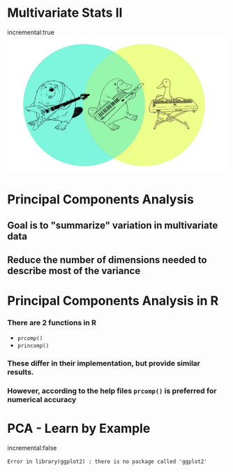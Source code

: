 Multivariate Stats II
========================================================
incremental:true
![beaverduck](beaver_duck.jpg)

Principal Components Analysis
========================================================

## Goal is to "summarize" variation in multivariate data

## Reduce the number of dimensions needed to describe most of the variance

Principal Components Analysis in R
===================

### There are 2 functions in R

*  `prcomp()`
*  `princomp()`

### These differ in their implementation, but provide similar results. 

### However, according to the help files `prcomp()` is preferred for numerical accuracy

PCA - Learn by Example
==============
incremental:false










```
Error in library(ggplot2) : there is no package called 'ggplot2'
```
